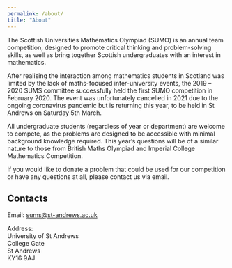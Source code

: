 ```yaml
---
permalink: /about/
title: "About"
---
```


The Scottish Universities Mathematics Olympiad (SUMO) is an annual team competition, designed to promote critical thinking and problem-solving skills, as well as bring together Scottish undergraduates with an interest in mathematics.

After realising the interaction among mathematics students in Scotland was limited by the lack of maths-focused inter-university events, the 2019 – 2020 SUMS committee successfully held the first SUMO competition in February 2020. The event was unfortunately cancelled in 2021 due to the ongoing coronavirus pandemic but is returning this year, to be held in St Andrews on Saturday 5th March.  

All undergraduate students (regardless of year or department) are welcome to compete, as the problems are designed to be accessible with minimal background knowledge required. This year’s questions will be of a similar nature to those from British Maths Olympiad and Imperial College Mathematics Competition. 

If you would like to donate a problem that could be used for our competition or have any questions at all, please contact us via email. 

## Contacts

Email: [sums@st-andrews.ac.uk](mailto:sums@st-andrews.ac.uk)

Address:  \
University of St Andrews \
College Gate \
St Andrews \
KY16 9AJ  
